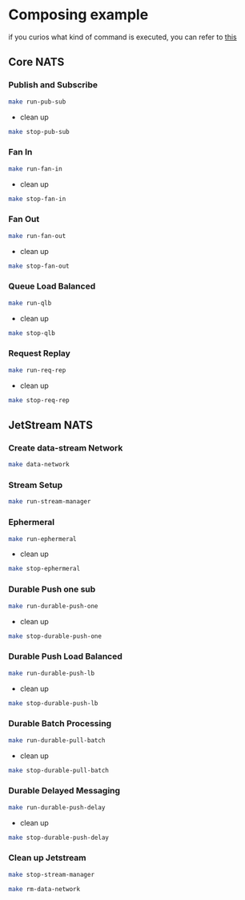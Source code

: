 # Composing example

if you curios what kind of command is executed, you can refer to [this](/Makefile)

## Core NATS

### Publish and Subscribe

```sh
make run-pub-sub
```

- clean up

```sh
make stop-pub-sub
```

### Fan In

```sh
make run-fan-in
```

- clean up

```sh
make stop-fan-in
```

### Fan Out

```sh
make run-fan-out
```

- clean up

```sh
make stop-fan-out
```

### Queue Load Balanced

```sh
make run-qlb
```

- clean up

```sh
make stop-qlb
```

### Request Replay

```sh
make run-req-rep
```

- clean up

```sh
make stop-req-rep
```

## JetStream NATS

### Create data-stream Network

```sh
make data-network
```

### Stream Setup

```sh
make run-stream-manager
```

### Ephermeral

```sh
make run-ephermeral
```

- clean up

```sh
make stop-ephermeral
```

### Durable Push one sub

```sh
make run-durable-push-one
```

- clean up

```sh
make stop-durable-push-one
```

### Durable Push Load Balanced

```sh
make run-durable-push-lb
```

- clean up

```sh
make stop-durable-push-lb
```

### Durable Batch Processing

```sh
make run-durable-pull-batch
```

- clean up

```sh
make stop-durable-pull-batch
```

### Durable Delayed Messaging

```sh
make run-durable-push-delay
```

- clean up

```sh
make stop-durable-push-delay
```

### Clean up Jetstream

```sh
make stop-stream-manager
```

```sh
make rm-data-network
```
